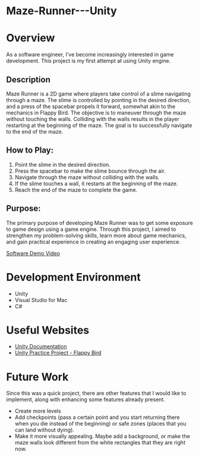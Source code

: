 # Maze-Runner---Unity

# Overview

As a software engineer, I've become increasingly interested in game development. This project is my first attempt at using Unity engine.

## Description
Maze Runner is a 2D game where players take control of a slime navigating through a maze. The slime is controlled by pointing in the desired direction, and a press of the spacebar propels it forward, somewhat akin to the mechanics in Flappy Bird. The objective is to maneuver through the maze without touching the walls. Colliding with the walls results in the player restarting at the beginning of the maze. The goal is to successfully navigate to the end of the maze.

## How to Play:
1. Point the slime in the desired direction.
2. Press the spacebar to make the slime bounce through the air.
3. Navigate through the maze without colliding with the walls.
4. If the slime touches a wall, it restarts at the beginning of the maze.
5. Reach the end of the maze to complete the game.

## Purpose:
The primary purpose of developing Maze Runner was to get some exposure to game design using a game engine. Through this project, I aimed to strengthen my problem-solving skills, learn more about game mechanics, and gain practical experience in creating an engaging user experience.

[Software Demo Video](http://youtube.link.goes.here)

# Development Environment

* Unity
* Visual Studio for Mac
* C#

# Useful Websites

* [Unity Documentation](https://docs.unity3d.com/Manual/index.html)
* [Unity Practice Project - Flappy Bird](https://youtu.be/XtQMytORBmM?si=Y3zCYWZlJRr69EXC)

# Future Work

Since this was a quick project, there are other features that I would like to implement, along with enhancing some features already present.
* Create more levels
* Add checkpoints (pass a certain point and you start returning there when you die instead of the beginning) or safe zones (places that you can land without dying).
* Make it more visually appealing. Maybe add a background, or make the maze walls look different from the white rectangles that they are right now.

